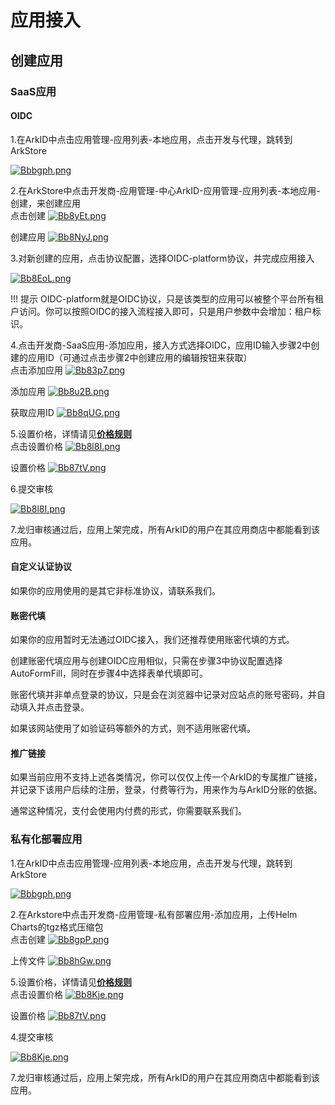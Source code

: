 # 应用接入

## 创建应用

### SaaS应用

#### OIDC

1.在ArkID中点击应用管理-应用列表-本地应用，点击开发与代理，跳转到ArkStore

[![Bbbgph.png](https://v1.ax1x.com/2022/10/24/Bbbgph.png)](https://x.imgtu.com/i/Bbbgph)

2.在ArkStore中点击开发商-应用管理-中心ArkID-应用管理-应用列表-本地应用-创建，来创建应用<br/>
点击创建
[![Bb8yEt.png](https://v1.ax1x.com/2022/10/24/Bb8yEt.png)](https://x.imgtu.com/i/Bb8yEt)

创建应用
[![Bb8NyJ.png](https://v1.ax1x.com/2022/10/24/Bb8NyJ.png)](https://x.imgtu.com/i/Bb8NyJ)

3.对新创建的应用，点击协议配置，选择OIDC-platform协议，并完成应用接入

[![Bb8EoL.png](https://v1.ax1x.com/2022/10/24/Bb8EoL.png)](https://x.imgtu.com/i/Bb8EoL)

!!! 提示
    OIDC-platform就是OIDC协议，只是该类型的应用可以被整个平台所有租户访问。你可以按照OIDC的接入流程接入即可，只是用户参数中会增加：租户标识。

4.点击开发商-SaaS应用-添加应用，接入方式选择OIDC，应用ID输入步骤2中创建的应用ID（可通过点击步骤2中创建应用的编辑按钮来获取）<br/>
点击添加应用
[![Bb83p7.png](https://v1.ax1x.com/2022/10/24/Bb83p7.png)](https://x.imgtu.com/i/Bb83p7)

添加应用
[![Bb8u2B.png](https://v1.ax1x.com/2022/10/24/Bb8u2B.png)](https://x.imgtu.com/i/Bb8u2B)

获取应用ID
[![Bb8qUG.png](https://v1.ax1x.com/2022/10/24/Bb8qUG.png)](https://x.imgtu.com/i/Bb8qUG)

5.设置价格，详情请见[**价格规则**](../#_2)<br/>
点击设置价格
[![Bb8l8I.png](https://v1.ax1x.com/2022/10/24/Bb8l8I.png)](https://x.imgtu.com/i/Bb8l8I)

设置价格
[![Bb87tV.png](https://v1.ax1x.com/2022/10/24/Bb87tV.png)](https://x.imgtu.com/i/Bb87tV)

6.提交审核

[![Bb8l8I.png](https://v1.ax1x.com/2022/10/24/Bb8l8I.png)](https://x.imgtu.com/i/Bb8l8I)


7.龙归审核通过后，应用上架完成，所有ArkID的用户在其应用商店中都能看到该应用。

#### 自定义认证协议

如果你的应用使用的是其它非标准协议，请联系我们。

#### 账密代填

如果你的应用暂时无法通过OIDC接入，我们还推荐使用账密代填的方式。

创建账密代填应用与创建OIDC应用相似，只需在步骤3中协议配置选择AutoFormFill，同时在步骤4中选择表单代填即可。

账密代填并非单点登录的协议，只是会在浏览器中记录对应站点的账号密码，并自动填入并点击登录。

如果该网站使用了如验证码等额外的方式，则不适用账密代填。

#### 推广链接

如果当前应用不支持上述各类情况，你可以仅仅上传一个ArkID的专属推广链接，并记录下该用户后续的注册，登录，付费等行为，用来作为与ArkID分账的依据。

通常这种情况，支付会使用内付费的形式，你需要联系我们。


### 私有化部署应用

1.在ArkID中点击应用管理-应用列表-本地应用，点击开发与代理，跳转到ArkStore

[![Bbbgph.png](https://v1.ax1x.com/2022/10/24/Bbbgph.png)](https://x.imgtu.com/i/Bbbgph)

2.在Arkstore中点击开发商-应用管理-私有部署应用-添加应用，上传Helm Charts的tgz格式压缩包<br/>
点击创建
[![Bb8gpP.png](https://v1.ax1x.com/2022/10/24/Bb8gpP.png)](https://x.imgtu.com/i/Bb8gpP)

上传文件
[![Bb8hGw.png](https://v1.ax1x.com/2022/10/24/Bb8hGw.png)](https://x.imgtu.com/i/Bb8hGw)

5.设置价格，详情请见[**价格规则**](../#_2)<br/>
点击设置价格
[![Bb8Kje.png](https://v1.ax1x.com/2022/10/24/Bb8Kje.png)](https://x.imgtu.com/i/Bb8Kje)

设置价格
[![Bb87tV.png](https://v1.ax1x.com/2022/10/24/Bb87tV.png)](https://x.imgtu.com/i/Bb87tV)

4.提交审核

[![Bb8Kje.png](https://v1.ax1x.com/2022/10/24/Bb8Kje.png)](https://x.imgtu.com/i/Bb8Kje)

7.龙归审核通过后，应用上架完成，所有ArkID的用户在其应用商店中都能看到该应用。



